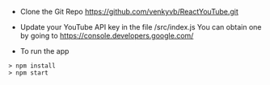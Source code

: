 
* Clone the Git Repo https://github.com/venkyvb/ReactYouTube.git

* Update your YouTube API key in the file /src/index.js
You can obtain one by going to https://console.developers.google.com/

* To run the app
```
> npm install
> npm start
```

